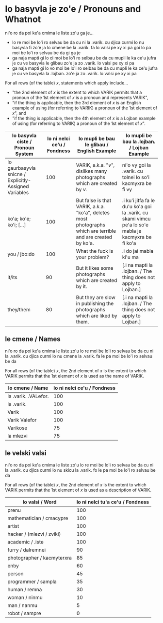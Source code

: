 lo basyvla je zo'e / Pronouns and Whatnot
=========================================

ni'o ro da poi ke'a cmima le liste zo'u ga je...

* lo re moi be lo'i ro selvau be da cu ni la .varik. cu djica curmi lo nu basyvla fi zo'e ja lo cmene be la .varik. fa lo valsi pe xy xi pa goi lo pa moi be lo'i ro selvau be da gi ga je
* ga naja mapti gi lo ci moi be lo'i ro selbau be da cu mupli le ka ce'u jufra je cu ve basyvla le glibau zo'e ja zo .varik. lo valsi pe xy xi pa
* ga naja mapti gi lo vo moi be lo'i ro selbau be da cu mupli le ka ce'u jufra je cu ve basyvla la .lojban. zo'e ja zo .varik. lo valsi pe xy xi pa

For all rows (of the table) $x$, statements which apply include...

* "the 2nd element of $x$ is the extent to which VARIK permits that a pronoun of the 1st element of $x$ is a pronoun and represents VARIK",
* "if the thing is applicable, then the 3rd element of $x$ is an English example of using (for referring to VARIK) a pronoun of the 1st element of $x$", and
* "if the thing is applicable, then the 4th element of $x$ is a Lojban example of using (for referring to VARIK) a pronoun of the 1st element of $x$".

| lo basyvla ciste / Pronoun System	| lo ni nelci ce'u / Fondness	| lo mupli be bau le glibau / English Example		| lo mupli be bau la .lojban. / Lojban Example		|
---	|--	|--		|--
| lo gaurbasyvla snicne / Explicitly-Assigned Variables	| 100	| VARIK, a.k.a. "$v$", dislikes many photographs which are created by $v$.	| ni'o vy goi la .varik. cu tolnei lo so'i kacmyxra be fi vy		|
| ko'a; ko'e; ko'i; [...]	| 100	| But false is that VARIK, a.k.a. "ko'a", deletes most photographs which are terrible and are created by ko'a.	| .i ku'i jitfa fa le du'u ko'a goi la .varik. cu skami vimcu pe'a lo so'e mabla je kacmyxra be fi ko'a	|
| you / jbo:do	| 100	| What the fuck is your problem?		| .i do jai mabla ki'u ma		|
| it/its	| 90	| But it likes some photographs which are created by it.		| [.i na mapti la .lojban. / The thing does not apply to Lojban.]	|
| they/them	| 80	| But they are slow in publishing the photographs which are liked by them.	| [.i na mapti la .lojban. / The thing does not apply to Lojban.]	|

## le cmene / Names
ni'o ro da poi ke'a cmima le liste zo'u lo re moi be lo'i ro selvau be da cu ni la .varik. cu djica curmi lo nu cmene la .varik. fa le pa moi be lo'i ro selvau be da

For all rows (of the table) $x$, the 2nd element of $x$ is the extent to which VARIK permits that the 1st element of $x$ is used as the name of VARIK.

| lo cmene / Name	| lo ni nelci ce'u / Fondness	|
|--	|--	|
| la .varik. .VALefor.	| 100	|
| la .varik.	| 100	|
| Varik	| 100	|
| Varik Valefor	| 100	|
| Varikose	| 75	|
| la mlezvi	| 75	|

## le velski valsi
ni'o ro da poi ke'a cmima le liste zo'u lo re moi be lo'i ro selvau be da cu ni la .varik. cu djica curmi lo nu skicu la .varik. fo le pa moi be lo'i ro selvau be da

For all rows (of the table) $x$, the 2nd element of $x$ is the extent to which VARIK permits that the 1st element of $x$ is used as a description of VARIK.

| lo valsi / Word	| lo ni nelci tu'a ce'u / Fondness	|
|--	|--	|
| prenu	| 100	|
| mathematician / cmacypre	| 100	|
| artist	| 100	|
| hacker / (mlezvi / zviki)	| 100	|
| academic / .iste	| 100	|
| furry / dalremnei	| 90	|
| photographer / kacmyterxra	| 85	|
| enby	| 60	|
| person	| 45	|
| programmer / sampla	| 35	|
| human / remna	| 30	|
| woman / ninmu	| 10	|
| man / nanmu	| 5	|
| robot / sampre	| 0	|
